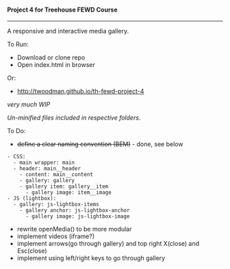#### Project 4 for Treehouse FEWD Course
----

A responsive and interactive media gallery.


To Run:
- Download or clone repo
- Open index.html in browser


Or:
- http://twoodman.github.io/th-fewd-project-4


*very much WIP*


*Un-minified files included in respective folders.*


To Do:

- ~~define a clear naming convention (BEM)~~ - done, see below
```
- CSS:
  - main wrapper: main
  - header: main__header
    - content: main__content
    - gallery: gallery
    - gallery item: gallery__item
      - gallery image: item__image
- JS (lightbox):
  - gallery: js-lightbox-items
    - gallery anchor: js-lightbox-anchor
      - gallery image: js-lightbox-image
```

- rewrite openMedia() to be more modular
- implement videos (iframe?)
- implement arrows(go through gallery) and top right X(close) and Esc(close)
- implement using left/right keys to go through gallery
